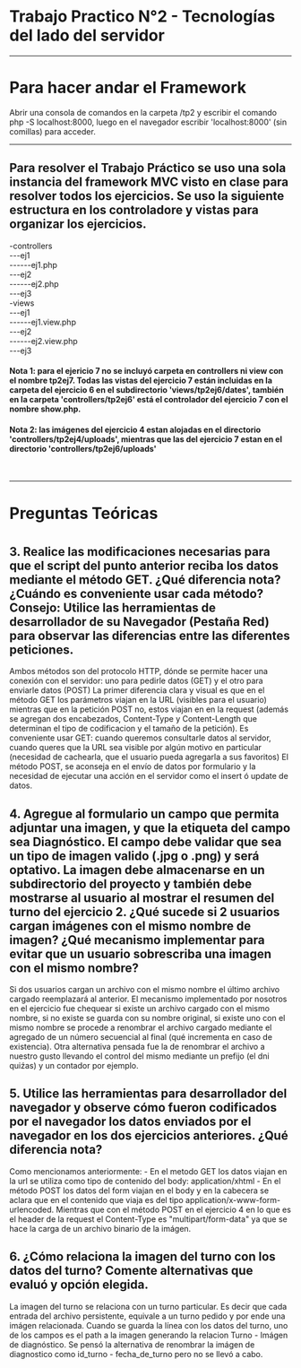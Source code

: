 <h1>Trabajo Practico N°2 - Tecnologías del lado del servidor</h1>
<hr>
<h1>Para hacer andar el Framework</h1>   
<p>Abrir una consola de comandos en la carpeta /tp2 y escribir el comando php -S localhost:8000, luego en el navegador escribir 'localhost:8000' (sin comillas) para acceder.</p>
<hr>
<h2>Para resolver el Trabajo Práctico se uso una sola instancia del framework MVC visto en clase para resolver todos los ejercicios. Se uso la siguiente estructura en los controladore y vistas para organizar los ejercicios.</h2>
<p>-controllers<br>
---ej1<br>
------ej1.php<br>
---ej2<br>
------ej2.php<br>
---ej3 <br>
-views<br>
---ej1<br>
------ej1.view.php<br>
---ej2<br>
------ej2.view.php<br>
---ej3<br>
</p>
<h4>Nota 1: para el ejericio 7 no se incluyó carpeta en controllers ni view con el nombre tp2ej7. Todas las vistas del ejercicio 7 están incluidas en la carpeta del ejercicio 6 en el subdirectorio 'views/tp2ej6/dates', también en la carpeta 'controllers/tp2ej6' está el controlador del ejercicio 7 con el nombre show.php.</h4>
<h4>Nota 2: las imágenes del ejercicio 4 estan alojadas en el directorio 'controllers/tp2ej4/uploads', mientras que las del ejercicio 7 estan en el directorio 'controllers/tp2ej6/uploads' </h4>
<br>
<hr>
<h1>Preguntas Teóricas<h1>
    <h2>
    3. Realice las modificaciones necesarias para que el script del punto anterior reciba los datos mediante el método GET. ¿Qué diferencia nota? ¿Cuándo es conveniente usar cada método? Consejo: Utilice las herramientas de desarrollador de su Navegador (Pestaña Red) para observar las diferencias entre las diferentes peticiones.
    </h2>
    <p>Ambos métodos son del protocolo HTTP, dónde se permite hacer una conexión con el servidor: uno para pedirle datos (GET) y el otro para enviarle datos (POST)
    La primer diferencia clara y visual es que en el método GET los parámetros viajan en la URL (visibles para el usuario) mientras que en la petición POST no, estos viajan en en la request (además se agregan dos encabezados, Content-Type y Content-Length que determinan el tipo de codificacion y el tamaño de la petición).
    Es conveniente usar GET: cuando queremos consultarle datos al servidor, cuando queres que la URL sea visible por algún motivo en particular (necesidad de cachearla, que el usuario pueda agregarla a sus favoritos)
    El método POST, se aconseja en el envío de datos por formulario y la necesidad de ejecutar una acción en el servidor como el insert ó update de datos.</p>
    <h2>
    4. Agregue al formulario un campo que permita adjuntar una imagen, y que la etiqueta del campo sea Diagnóstico. El campo debe validar que sea un tipo de imagen valido (.jpg o .png) y será optativo. La imagen debe almacenarse en un subdirectorio del proyecto y también debe mostrarse al usuario al mostrar el resumen del turno del ejercicio 2. ¿Qué sucede si 2 usuarios cargan imágenes con el mismo nombre de imagen? ¿Qué mecanismo implementar para evitar que un usuario sobrescriba una imagen con el mismo nombre?
    </h2>
    <p>Si dos usuarios cargan un archivo con el mismo nombre el último archivo cargado reemplazará al anterior. El mecanismo implementado por nosotros en el ejercicio fue chequear si existe un archivo cargado con el mismo nombre, si no existe se guarda con su nombre original, si existe uno con el mismo nombre se procede a renombrar el archivo cargado mediante el agregado de un número secuencial al final (qué incrementa en caso de existencia).
    Otra alternativa pensada fue la de renombrar el archivo a nuestro gusto llevando el control del mismo mediante un prefijo (el dni quiźas) y un contador por ejemplo.
    </p>
    <h2>
    5. Utilice las herramientas para desarrollador del navegador y observe cómo fueron codificados por el navegador los datos enviados por el navegador en los dos ejercicios anteriores. ¿Qué diferencia nota?
    </h2>
    <p>
    Como mencionamos anteriormente:
    - En el metodo GET los datos viajan en la url  se utiliza como tipo de contenido del body: application/xhtml
    - En el método POST los datos del form viajan en el body y en la cabecera se aclara que en el contenido que viaja es del tipo application/x-www-form-urlencoded. Mientras que con el método POST en el ejercicio 4 en lo que es el header de la request el Content-Type es "multipart/form-data" ya que se hace la carga de un archivo binario de la imágen.
    </p>
    <h2>6. ¿Cómo relaciona la imagen del turno con los datos del turno? Comente alternativas que evaluó y opción elegida.</h2>
    <p>
    La imagen del turno se relaciona con un turno particular. Es decir que cada entrada del archivo persistente, equivale a un turno pedido y por ende una imágen relacionada.
    Cuando se guarda la línea con los datos del turno, uno de los campos es el path a la imagen generando la relacion Turno - Imágen de diagnóstico.
    Se pensó la alternativa de renombrar la imágen de diagnostico como id_turno - fecha_de_turno pero no se llevó a cabo.
    </p>
